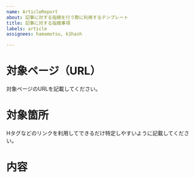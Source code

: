 ```yaml
---
name: ArticleReport
about: 記事に対する指摘を行う際に利用するテンプレート
title: 記事に対する指摘事項
labels: article
assignees: hamamotsu, k1hash

---
```


# 対象ページ（URL）
対象ページのURLを記載してください。

# 対象箇所
Hタグなどのリンクを利用してできるだけ特定しやすいように記載してください。

# 内容
